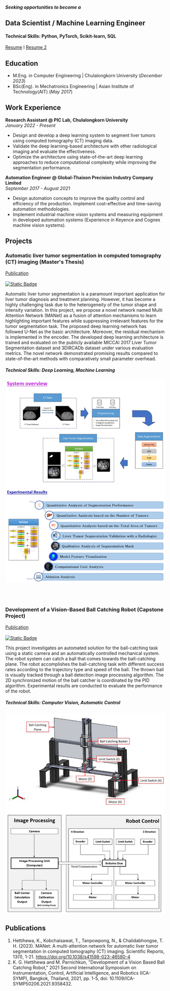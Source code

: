##### Seeking opportunities to become a

## Data Scientist / Machine Learning Engineer

#### Technical Skills: Python, PyTorch, Scikit-learn, SQL

[Resume](https://www.nature.com/articles/s41598-023-46580-4) I [Resume 2](https://www.nature.com/articles/s41598-023-46580-4)

## Education								       		
- M.Eng. in Computer Engineering | Chulalongkorn University (_December 2023_)	 			        		
- BSc(Eng). in Mechatronics Engineering | Asian Institute of Technology(AIT) (_May 2017_)

## Work Experience
**Research Assistant @ PIC Lab, Chulalongkorn University** <br> 
_January 2022 - Present_
- Design and develop a deep learning system to segment liver tumors using computed tomography (CT) imaging data.
- Validate the deep learning-based architecture with other radiological imaging and evaluate the effectiveness.
- Optimize the architecture using state-of-the-art deep learning approaches to reduce computational complexity while improving the segmentation performance. 

**Automation Engineer @ Global-Thaixon Precision Industry Company Limited** <br> 
_September 2017 - August 2021_
- Design automation concepts to improve the quality control and efficiency of the production. Implement cost-effective and time-saving automation methodologies.
- Implement industrial machine vision systems and measuring equipment in developed automation systems (Experience in Keyence and Cognex machine vision systems).

## Projects
### Automatic liver tumor segmentation in computed tomography (CT) imaging (Master's Thesis) 

[Publication](https://www.nature.com/articles/s41598-023-46580-4) <br> 
<br> 
[![Static Badge](https://img.shields.io/badge/GitHub-View%20on%20GitHub-blue?style=plastic&logo=github)](https://github.com/KasunHettihewa/portfolio/tree/main)

Automatic liver tumor segmentation is a paramount important application for liver tumor diagnosis and treatment planning. However, it has become a highly challenging task due to the heterogeneity of the tumor shape and intensity variation.  In this project, we propose a novel network named Multi Attention Network (MANet) as a fusion of attention mechanisms to learn highlighting important features while suppressing irrelevant features for the tumor segmentation task. The proposed deep learning network has followed U-Net as the basic architecture. Moreover, the residual mechanism is implemented in the encoder. The developed deep learning architecture is trained and evaluated on the publicly available MICCAI 2017 Liver Tumor Segmentation dataset and 3DIRCADb dataset under various evaluation metrics. The novel network demonstrated promising results compared to state-of-the-art methods with comparatively small parameter overhead.

##### Technical Skills: Deep Learning, Machine Learning

![Thesis Project](/assets/img/thesis_project_img.png)

<br> 
<br> 

### Development of a Vision-Based Ball Catching Robot (Capstone Project)

[Publication](https://ieeexplore.ieee.org/document/9358432) <br> 
<br> 
[![Static Badge](https://img.shields.io/badge/GitHub-View%20on%20GitHub-blue?style=plastic&logo=github)](https://github.com/KasunHettihewa/portfolio/tree/main)

This project investigates an automated solution for the ball-catching task using a static camera and an automatically controlled mechanical system. The robot system can catch a ball that comes towards the ball-catching plane. The robot accomplishes the ball-catching task with different success rates according to the trajectory type and speed of the ball. The thrown ball is visually tracked through a ball detection image processing algorithm. The 2D synchronized motion of the ball catcher is coordinated by the PID algorithm. Experimental results are conducted to evaluate the performance of the robot.

##### Technical Skills: Computer Vision, Automatic Control

![Capstone Project](/assets/img/capstone_project_img.png)



## Publications
1. Hettihewa, K., Kobchaisawat, T., Tanpowpong, N., & Chalidabhongse, T. H. (2023). MANet: A multi-attention network for automatic liver tumor segmentation in computed tomography (CT) imaging. Scientific Reports, 13(1), 1-21. https://doi.org/10.1038/s41598-023-46580-4
2. K. G. Hettihewa and M. Parnichkun, "Development of a Vision Based Ball Catching Robot," 2021 Second International Symposium on Instrumentation, Control, Artificial Intelligence, and Robotics (ICA-SYMP), Bangkok, Thailand, 2021, pp. 1-5, doi: 10.1109/ICA-SYMP50206.2021.9358432.
   
